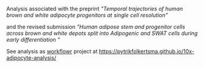 Analysis associated with the preprint *"Temporal trajectories of human brown and white adipocyte progenitors at single cell resolution"*

and the revised submission *"Human adipose stem and progenitor cells across brown and white depots split into Adipogenic and SWAT cells during early differentiation "*

See analysis as [workflowr][] project at https://pytrikfolkertsma.github.io/10x-adipocyte-analysis/

[workflowr]: https://github.com/jdblischak/workflowr
